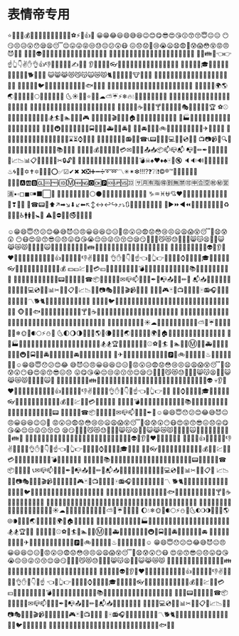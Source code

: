 # 表情帝专用

⭐️🌹🍀🍎💰📱🌙🍁🍂🍃🌷💎🔪🔫🏀⚽⚡👄👍🔥
😀😁😂😃😄😅😆😉😊😋😎😍😘😗😙😚😇😐😑
😶😏😣😥😮😯😪😫😴😌😛😜😝😒😓😔😕😲😷
😖😞😟😤😢😭😦😧😨😬😰😱😳😵😡😠😈👿👹
👺💀👻👽👦👧👨👩👴👵👶👱👮👲👳👷👸💂🎅👰
👼💆💇🙍🙎🙅🙆💁🙋🙇🙌🙏👤👥🚶🏃👯💃👫👬👭
💏💑👪💪👈👉☝👆👇✌✋👌👍👎✊👊👋👏👐✍👣👀
👂👃👅👄💋👓👔👕👖👗👘👙👚👛👜👝🎒💼👞👟👠
👡👢👑👒🎩🎓💄💅💍🌂🙈🙉🙊🐵🐒🐶🐕🐩🐺🐱
😺😸😹😻😼😽🙀😿😾🐈🐯🐅🐆🐴🐎🐮🐂🐃🐄
🐷🐖🐗🐽🐏🐑🐐🐪🐫🐘🐭🐁🐀🐹🐰🐇🐻🐨🐼🐾
🐔🐓🐣🐤🐥🐦🐧🐸🐊🐢🐍🐲🐉🐳🐋🐬🐟🐠🐡🐙
🐚🐌🐛🐜🐝🐞🦋💐🌸💮🌹🌺🌻🌼🌷🌱🌲🌳🌴🌵🌾
🌿🍀🍁🍂🍃🌍🌎🌏🌐🌑🌒🌓🌔🌕🌖🌗🌘🌙🌚🌛
🌜☀🌝🌞⭐🌟🌠☁⛅☔⚡❄🔥💧🌊💩🍇🍈🍉🍊🍋🍌
🍍🍎🍏🍐🍑🍒🍓🍅🍆🌽🍄🌰🍞🍖🍗🍔🍟🍕🍳🍲
🍱🍘🍙🍚🍛🍜🍝🍠🍢🍣🍤🍥🍡🍦🍧🍨🍩🍪🎂🍰🍫
🍬🍭🍮🍯🍼☕🍵🍶🍷🍸🍹🍺🍻🍴🎪🎭🎨🎰🚣🛀🎫🏆
⚽⚾🏀🏈🏉🎾🎱🎳⛳🎣🎽🎿🏂🏄🏇🏊🚴🚵🎯🎮
🎲🎷🎸🎺🎻🎬👾🌋🗻🏠🏡🏢🏣🏤🏥🏦🏨🏩🏪🏫
🏬🏭🏯🏰💒🗼🗽⛪⛲🌁🌃🌆🌇🌉🌌🎠🎡🎢🚂🚃
🚄🚅🚆🚇🚈🚉🚊🚝🚞🚋🚌🚍🚎🚏🚐🚑🚒🚓🚔🚕
🚖🚗🚘🚚🚛🚜🚲⛽🚨🚥🚦🚧⚓⛵🚤🚢✈💺🚁🚟🚠
🚡🚀🎑🗿🛂🛃🛄🛅💌💎🔪💈🚪🚽🚿🛁⌛⏳⌚⏰🎈🎉
🎊🎎🎏🎐🎀🎁📯📻📱📲☎📞📟📠🔋🔌💻💽💾💿📀🎥
📺📷📹📼🔍🔎🔬🔭📡💡🔦🏮📔📕📖📗📘📙📚📓📃📜
📄📰📑🔖💰💴💵💶💷💸💳✉📧📨📩📤📥📦📫📪📬
📭📮✏✒📝📁📂📅📆📇📈📉📊📋📌📍📎📏📐✂🔒🔓🔏
🔐🔑🔨🔫🔧🔩🔗💉💊🚬🔮🚩🎌💦💨💣☠♠♥♦♣🀄🎴🔇
🔈🔉🔊📢📣💤💢💬💭♨🌀🔔🔕✡✝🔯📛🔰🔱⭕✅☑✔✖
❌❎➕➖➗➰➿〽✳✴❇‼⁉❓❔❕❗©®™🎦🔅🔆💯🔠🔡
🔢🔣🔤🅰🆎🅱🆑🆒🆓ℹ🆔Ⓜ🆕🆖🅾🆗🅿🆘🆙🆚🈁
🈂🈷🈶🈯🉐🈹🈚🈲🉑🈸🈴🈳㊗㊙🈺🈵▪▫◻◼◽◾⬛⬜🔶
🔷🔸🔹🔺🔻💠🔲🔳⚪⚫🔴🔵♈♉♊♋♌♍♎♏♐
♑♒♓⛎💘❤💓💔💕💖💗💙💚💛💜💝💞💟❣🌿🚧
💒☎📟💽⬆↗➡↘⬇↙⬅↖↕↔↩↪⤴⤵🔃🔄🔙🔚🔛🔜🔝🔀🔁
🔂▶⏩◀⏪🔼⏫🔽⏬📱📶📳📴♻🏧🚮🚰♿🚹🚺🚻🚼🚾
⚠🚸⛔🚫🚳🚭🚯🚱🚷🔞


☺😁😄😇😯😕😊😂😅😈😐😠😀😃😆😉😑😬😡😮😥😨😟😳😢😣😦😩😱😵😴😤😧😰😲
😶😷😍😝😙😎😖😞😛😋😘😭😔😒😜😗😚😌😪😏🙋🙅🙎😼😻😓🙌🙆🙏😸😽😫🙍🙇😺
😹😿😾🙉👶👨👵🙀🙊👦👩💏🙈💩👧👴💑👪👫👬👭👮💂👸👱💃👤👷👯🎅👲💆👥💁👰👼
👳💇💅👺👿👀👣💋👻👽💀👂👄❤👹👾💪👃👅💙💚💓💖💝👍✊💛💔💗💞👎✌💜💕💘💟
👌✋👊👇👋☝👈👏👆👉👐🔰👟🎩⌚👖👙💄👑🎓👔👗👠👞👒👓👕👘👡👢💼👛💲💶💱👚🎒💰
💵💷💹👜👝💳💴💸🔫🔪💊🔕🔭🔋📗💣🚬🚪🔮🔌📘💉🔔🔬🔦📜📙📚📑📖🎃🎁🎆📔📓📰🎄
🎂🎇📒📕📛🎀🎈🎉🎊🎌🎎📟📠📨🎍🎐📱☎📦📩🎏🎋📲📞✉📪📫📮📯📡✒📏📭📤📢💬✏📐
📬📥📣💭📝📍📌💺💾📅📁📄📎💻💿📇📂📊✂💽📆📋📃📈📉🎢🎨📷🎭🎲⛺🎠🎬📹🎫🎰🎡
🎪🎥🎦🎮🃏🎴📺📼🎵🎻🎺🀄📻🎧🎶🎹🎸🎯📀🎤🎼🎷〽🐕🐈🐁🐢🐓🐤🐶🐱🐭🐇🐔🐥🐩
🐀🐹🐰🐣🐦🐏🐺🐄🐗🐽🐼🐑🐃🐮🐖🐸🐧🐐🐂🐴🐷🐍🐘🐨🐆🐫🐳🐠🐚🐒🐯🐪🐋🐡🐬
🐵🐻🐊🐟🐙🐌🐛🐞🐾🍻🍶🍼🐜🐲🍸🍷☕🍴🐝🐉🍺🍹🍵🍨🍧🍰🍬🍯🍟🍖🍦🍪🍭🍳🍝🍗🍩
🍫🍮🍔🍕🍤🍣🍜🍛🍢🍠🍏🍱🍙🍲🍡🍌🍊🍞🍚🍥🍘🍎🍋🍄🍇🍐🍓🌴🌴🍅🍈🍑🍍🌲🌵🍆
🍉🍒🌰🌳🌷🌸🍁🌺🌽☀☁🌹🍂🌻🌾🌈🌁🍀🍃🌼🌿⛅🌂☔🌀🌙🌚🌑🌔💧❄🌞🌛🌒🌕⚡⛄🌝
🌜🌓🌖🌗🌄🌆🌉🌎🌐🌘🌅🌃🌊🌏🌟🎑🌇🌌🌋🌍🌠🏠🏣🏦🏩⛪🏯🏡🏤🏧🏪⛲🏰🏢🏥🏨
🏫🏬🏭🗻🗾🏮🔨🛁🚾🗼🗿💈🔩🛀🎽🗽⚓🔧🚿🚽🎣🎱🎿🏂🏂🏆🏈🎳🎾🏀🏃🏇🏉⚾⚽🏁🏄
🐎🏊🚂🚅Ⓜ🚋🚎🚑🚃🚆🚈🚌🚏🚒🚄🚇🚊🚍🚐🚓🚔🚗🚚🚝🚠🚣🚕🚘🚛🚞🚡🚁🚖🚙🚜🚢
🚢✈🛂🛅🚳🚷🚀⛽🛃⛵🚴🚸🚤🅿🛄🚲🚵🚉🚶🚥🚦♨💎🚧💌💐🚨💍💒☺😁😄😇😯😕😊😂
😅😈😐😠😀😃😆😉😑😬😡😮😥😨😟😳😢😣😦😩😱😵😴😤😧😰😲😶😷😍😝😙😎😖😞
😛😋😘😭😔😒😜😗😚😌😪😏🙋🙅🙎😼😻😓🙌🙆🙏😸😽😫🙍🙇😺😹😿😾🙉👶👨👵🙀🙊
👦👩💏🙈💩👧👴💑👪👫👬👭👮💂👸👱💃👤👷👯🎅👲💆👥💁👰👼👳💇💅👺👿👀👣💋👻👽
💀👂👄❤👹👾💪👃👅💙💚💓💖💝👍✊💛💔💗💞👎✌💜💕💘💟👌✋👊👇👋☝👈👏👆👉👐🔰
👟🎩⌚👖👙💄👑🎓👔👗👠👞👒👓👕👘👡👢💼👛💲💶💱👚🎒💰💵💷💹👜👝💳💴💸🔫🔪💊
🔕🔭🔋📗💣🚬🚪🔮🔌📘💉🔔🔬🔦📜📙📚📑📖🎃🎁🎆📔📓📰🎄🎂🎇📒📕📛🎀🎈🎉🎊🎌🎎📟
📠📨🎍🎐📱☎📦📩🎏🎋📲📞✉📪📫📮📯📡✒📏☺😁😄😇😯😕😊😂😅😈😐😠😀😃😆😉😑😬
😡😮😥😨😟😳😢😣😦😩😱😵😴😤😧😰😲😶😷😍😝😙😎😖😞😛😋😘😭😔😒😜😗😚😌
😪😏🙋🙅🙎😼😻😓🙌🙆🙏😸😽😫🙍🙇😺😹😿😾🙉👶👨👵🙀🙊👦👩💏🙈💩👧👴💑👪👫
👬👭👮💂👸👱💃👤👷👯🎅👲💆👥💁👰👼👳💇💅👺👿👀👣💋👻👽💀👂👄❤👹👾💪👃👅💙
💚💓💖💝👍✊💛💔💗💞👎✌💜💕💘💟👌✋👊👇👋☝👈👏👆👉👐🔰👟🎩⌚👖👙💄👑🎓👔👗👠
👞👒👓👕👘👡👢💼👛💲💶💱👚🎒💰💵💷💹👜👝💳💴💸🔫🔪💊🔕🔭🔋📗💣🚬🚪🔮🔌📘💉
🔔🔬🔦📜📙📚📑📖🎃🎁🎆📔📓📰🎄🎂🎇📒📕📛🎀🎈🎉🎊🎌🎎📟📠📨🎍🎐📱☎📦📩🎏🎋📲
📞✉📪📫📮📯📡✒📏📭📤📢💬✏📐📬📥📣💭📝📍📌💺💾📅📁📄📎💻💿📇📂📊✂💽📆📋📃
📈📉🎢🎨📷🎭🎲⛺🎠🎬📹🎫🎰🎡🎪🎥🎦🎮🃏🎴📺📼🎵🎻🎺🀄📻🎧🎶🎹🎸🎯📀🎤🎼🎷〽
🐕🐈🐁🐢🐓🐤🐶🐱🐭🐇🐔🐥🐩🐀🐹🐰🐣🐦🐏🐺🐄🐗🐽🐼🐑🐃🐮🐖🐸🐧🐐🐂🐴🐷🐍🐘
🐨🐆🐫🐳🐠🐚🐒🐯🐪🐋🐡🐬🐵🐻🐊🐟🐙🐌🐛🐞🐾🍻🍶🍼🐜🐲🍸🍷☕🍴🐝🐉🍺🍹🍵🍨🍧🍰
🍬🍯🍟🍖🍦🍪🍭🍳🍝🍗🍩🍫🍮🍔🍕🍤🍣🍜🍛🍢🍠🍏🍱🍙🍲🍡🍌🍊🍞🍚🍥🍘🍎🍋🍄🍇🍐
🍓🌴🌴🍅🍈🍑🍍🌲🌵🍆🍉🍒🌰🌳🌷🌸🍁🌺🌽☀☁🌹🍂🌻🌾🌈🌁🍀🍃🌼🌿⛅🌂☔🌀🌙🌚🌑
🌔💧❄🌞🌛🌒🌕⚡⛄🌝🌜🌓🌖🌗🌄🌆🌉🌎🌐🌘🌅🌃🌊🌏🌟🎑🌇🌌🌋🌍🌠🏠🏣🏦🏩⛪🏯
🏡🏤🏧🏪⛲🏰🏢🏥🏨🏫🏬🏭🗻🗾🏮🔨🛁🚾🗼🗿💈🔩🛀🎽🗽⚓🔧🚿🚽🎣🎱🎿🏂🏂🏆🏈🎳
🎾🏀🏃🏇🏉⚾⚽🏁🏄🐎🏊🚂🚅Ⓜ🚋🚎🚑🚃🚆🚈🚌🚏🚒🚄🚇🚊🚍🚐🚓🚔🚗🚚🚝🚠🚣🚕🚘
🚛🚞🚡🚁🚖🚙🚜🚢🚢✈🛂🛅🚳🚷🚀⛽🛃⛵🚴🚸🚤🅿🛄🚲🚵🚉🚶🚥🚦♨💎🚧💌💐🚨💍💒☺
😁😄😇😯😕😊😂😅😈😐😠😀😃😆😉😑😬😡😮😥😨😟😳😢😣😦😩😱😵😴😤😧😰😲😶😷
😍😝😙😎😖😞😛😋😘😭😔😒😜😗😚😌😪😏🙋🙅🙎😼😻😓🙌🙆🙏😸😽😫🙍🙇😺😹😿😾
🙉👶👨👵🙀🙊👦👩💏🙈💩👧👴💑👪👫👬👭👮💂👸👱💃👤👷👯🎅👲💆👥💁👰👼👳💇💅👺
👿👀👣💋👻👽💀👂👄❤👹👾💪👃👅💙💚💓💖💝👍✊💛💔💗💞👎✌💜💕💘💟👌✋👊👇👋☝
👈👏👆👉👐🔰👟🎩⌚👖👙💄👑🎓👔👗👠👞👒👓👕👘👡👢💼👛💲💶💱👚🎒💰💵💷💹👜👝💳
💴💸🔫🔪💊🔕🔭🔋📗💣🚬🚪🔮🔌📘💉🔔🔬🔦📜📙📚📑📖🎃🎁🎆📔📓📰🎄🎂🎇📒📕📛🎀🎈🎉
🎊🎌🎎📟📠📨🎍🎐📱☎📦📩🎏🎋📲📞✉📪📫📮📯📡✒📏📭📤📢💬✏📐📬📥📣💭📝📍📌💺💾
📅📁📄📎💻💿📇📂📊✂💽📆📋📃📈📉🎢🎨📷🎭🎲⛺🎠🎬📹🎫🎰🎡🎪🎥🎦🎮🃏🎴📺📼🎵🎻
🎺🀄📻🎧🎶🎹🎸🎯📀🎤🎼🎷〽🐕🐈🐁🐢🐓🐤🐶🐱🐭🐇🐔🐥🐩🐀🐹🐰🐣🐦🐏🐺🐄🐗🐽🐼
🐑🐃🐮🐖🐸🐧🐐🐂🐴🐷🐍🐘🐨🐆🐫🐳🐠🐚🐒🐯🐪🐋🐡🐬🐵🐻🐊🐟🐙🐌